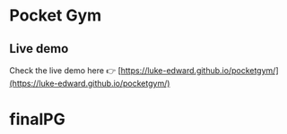 # Pocket Gym

## Live demo

Check the live demo here 👉️ [https://luke-edward.github.io/pocketgym/](https://luke-edward.github.io/pocketgym/)
# finalPG
